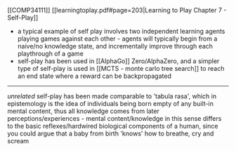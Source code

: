 [[COMP34111]]
[[learningtoplay.pdf#page=203|Learning to Play Chapter 7 - Self-Play]]

- a typical example of self play involves two independent learning agents playing games against each other - agents will typically begin from a naive/no knowledge state, and incrementally improve through each playthrough of a game
- self-play has been used in [[AlphaGo]] Zero/AlphaZero, and a simpler type of self-play is used in [[MCTS - monte carlo tree search]] to reach an end state where a reward can be backpropagated

***
*unrelated*
self-play has been made comparable to 'tabula rasa', which in epistemology is the idea of individuals being born empty of any built-in mental content, thus all knowledge comes from later perceptions/experiences - mental content/knowledge in this sense differs to the basic reflexes/hardwired biological components of a human, since you could argue that a baby from birth 'knows' how to breathe, cry and scream
